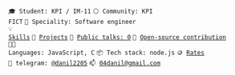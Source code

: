 <code>🎓 Student: KPI / IM-11</code>
<code>⚪ Community: KPI FICT</code>
<code>👷 Speciality: Software engineer</code><br>
<code>💡 [Skills](SKILLS.md)</code>
<code>🧻 [Projects](PROJECTS.md)</code>
<code>📢 [Public talks: 0](TALKS.md)</code>
<code>👀 [Open-source contribution](CONTRIBUTION.md)</code><br>
<code>🧑‍💻 Languages: JavaScript, C</code>
<code>📦 Tech stack: node.js</code>
<code>🪙 [Rates](RATES.md)</code><br>
<code>💬 telegram: [@danil2205](https://telegram.me/danil2205)</code>
<code>📫 [04danil@gmail.com](mailto:04danil@gmail.com)</code>
